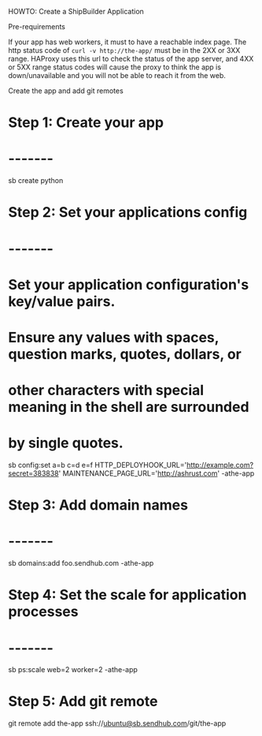 HOWTO: Create a ShipBuilder Application

Pre-requirements

If your app has web workers, it must to have a reachable index page. The http status code of `curl -v http://the-app/` must be in the 2XX or 3XX range. HAProxy uses this url to check the status of the app server, and 4XX or 5XX range status codes will cause the proxy to think the app is down/unavailable and you will not be able to reach it from the web.

Create the app and add git remotes

# Step 1: Create your app
# -------
sb create <my-app> python

# Step 2: Set your applications config
# -------
# Set your application configuration's key/value pairs.
# Ensure any values with spaces, question marks, quotes, dollars, or
# other characters with special meaning in the shell are surrounded
# by single quotes.
sb config:set a=b c=d e=f HTTP_DEPLOYHOOK_URL='http://example.com?secret=383838' MAINTENANCE_PAGE_URL='http://ashrust.com' -athe-app

# Step 3: Add domain names
# -------
sb domains:add foo.sendhub.com -athe-app

# Step 4: Set the scale for application processes
# -------
sb ps:scale web=2 worker=2 -athe-app

# Step 5: Add git remote
git remote add the-app ssh://ubuntu@sb.sendhub.com/git/the-app

